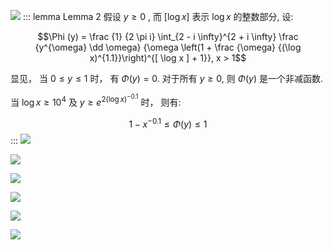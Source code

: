 ![](./Lemma2/20190105041038156.png)
::: lemma Lemma 2
假设 $y \geq 0$ , 而 $[\log x]$ 表示 $\log x$ 的整数部分, 设:

$$\Phi (y) = \frac {1} {2 \pi i} \int_{2 - i \infty}^{2 + i \infty} \frac {y^{\omega} \dd \omega} {\omega \left(1 + \frac {\omega} {(\log x)^{1.1}}\right)^{[ \log x ] + 1}}, x > 1$$

显见， 当 $0 \leq y \leq 1$ 时， 有 $\Phi(y) = 0$. 对于所有 $y \geq 0$, 则 $\Phi(y)$ 是一个非减函数.

当 $\log x\geq 10^4$ 及 $y\geq e^{2{(\log x)}^{-0.1}}$ 时， 则有:

$$1 - x^{- 0.1} \leq \Phi (y) \leq 1$$
:::
![](/Lemma2/20190105041049473.png)

![](/Lemma2/20190105041056272.png)

![](/Lemma2/20190105041104560.png)

![](/Lemma2/20190105041113628.png)

![](/Lemma2/20190105041119477.png)

![](/Lemma2/20190105041126796.png)